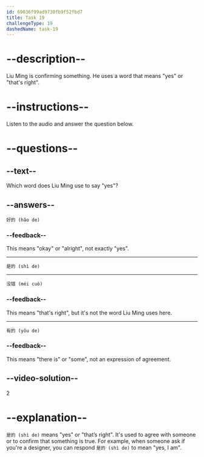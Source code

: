 ```yaml
---
id: 69036f99ad9730fb9f52fbd7
title: Task 19
challengeType: 19
dashedName: task-19
---
```


<!-- (Audio) Liu Ming: 是的 (shì de) -->

# --description--

Liu Ming is confirming something. He uses a word that means "yes" or "that's right".

# --instructions--

Listen to the audio and answer the question below.

# --questions--

## --text--

Which word does Liu Ming use to say "yes"?

## --answers--

`好的 (hǎo de)`

### --feedback--

This means "okay" or "alright", not exactly "yes".

---

`是的 (shì de)`

---

`没错 (méi cuò)`

### --feedback--

This means "that's right", but it's not the word Liu Ming uses here.

---

`有的 (yǒu de)`

### --feedback--

This means "there is" or "some", not an expression of agreement.

## --video-solution--

2

# --explanation--

`是的 (shì de)` means "yes" or "that’s right". It's used to agree with someone or to confirm that something is true. For example, when someone ask if you're a designer, you can respond `是的 (shì de)` to mean "yes, I am".
